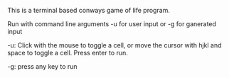 This is a terminal based conways game of life program. 

Run with command line arguments -u for user input or -g for ganerated input

-u: Click with the mouse to toggle a cell, or move the cursor with hjkl and space to toggle a cell. Press enter to run.

-g: press any key to run
